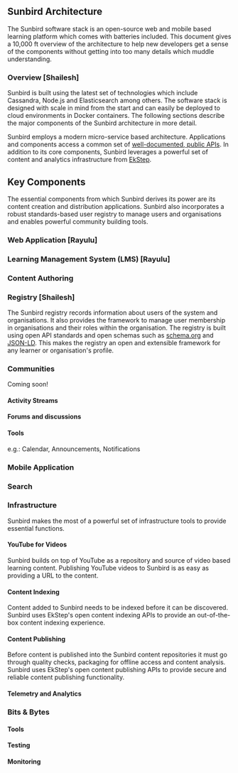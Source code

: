 ## Sunbird Architecture

The Sunbird software stack is an open-source web and mobile based learning platform which comes with batteries included. This document gives a 10,000 ft overview of the architecture to help new developers get a sense of the components without getting into too many details which muddle understanding.

### Overview [Shailesh]
Sunbird is built using the latest set of technologies which include Cassandra, Node.js and Elasticsearch among others. The software stack is designed with scale in mind from the start and can easily be deployed to cloud environments in Docker containers. The following sections describe the major components of the Sunbird architecture in more detail.

Sunbird employs a modern micro-service based architecture. Applications and components access a common set of [well-documented, public APIs](/link-to-api-documentation). In addition to its core components, Sunbird leverages a powerful set of content and analytics infrastructure from [EkStep](https://www.ekstep.org).

## Key Components
The essential components from which Sunbird derives its power are its content creation and distribution applications. Sunbird also incorporates a robust standards-based user registry to manage users and organisations and enables powerful community building tools.

### Web Application [Rayulu]

### Learning Management System (LMS) [Rayulu]

### Content Authoring

### Registry [Shailesh]
The Sunbird registry records information about users of the system and organisations. It also provides the framework to manage user membership in organisations and their roles within the organisation. The registry is built using open API standards and open schemas such as [schema.org](https://schema.org/) and [JSON-LD](https://www.w3.org/TR/json-ld/). This makes the registry an open and extensible framework for any learner or organisation's profile.

### Communities
Coming soon!

#### Activity Streams
#### Forums and discussions
#### Tools
e.g.: Calendar, Announcements, Notifications

### Mobile Application

### Search

### Infrastructure
Sunbird makes the most of a powerful set of infrastructure tools to provide essential functions.

#### YouTube for Videos
Sunbird builds on top of YouTube as a repository and source of video based learning content. Publishing YouTube videos to Sunbird is as easy as providing a URL to the content.

#### Content Indexing
Content added to Sunbird needs to be indexed before it can be discovered. Sunbird uses EkStep's open content indexing APIs to provide an out-of-the-box content indexing experience.

#### Content Publishing
Before content is published into the Sunbird content repositories it must go through quality checks, packaging for offline access and content analysis. Sunbird uses EkStep's open content publishing APIs to provide secure and reliable content publishing functionality.

#### Telemetry and Analytics

### Bits & Bytes
#### Tools
#### Testing
#### Monitoring
